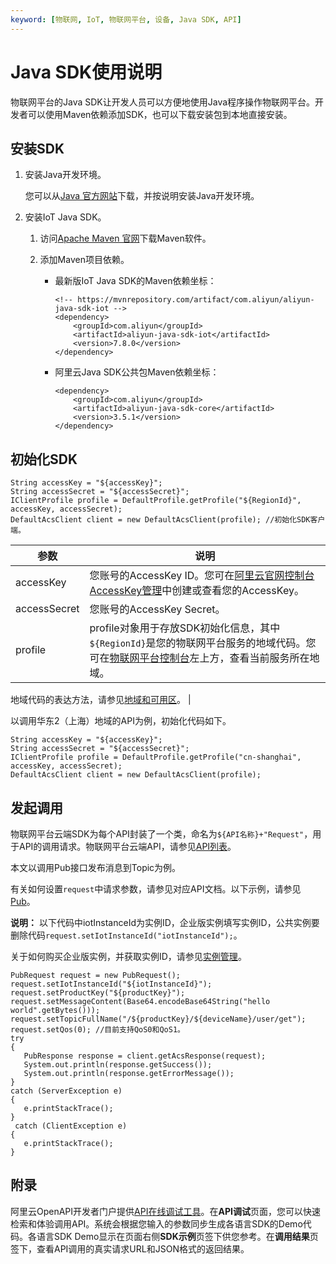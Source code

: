 ```yaml
---
keyword: [物联网, IoT, 物联网平台, 设备, Java SDK, API]
---
```


# Java SDK使用说明

物联网平台的Java SDK让开发人员可以方便地使用Java程序操作物联网平台。开发者可以使用Maven依赖添加SDK，也可以下载安装包到本地直接安装。

## 安装SDK

1.  安装Java开发环境。

    您可以从[Java 官方网站](http://developers.sun.com/downloads/)下载，并按说明安装Java开发环境。

2.  安装IoT Java SDK。

    1.  访问[Apache Maven 官网](http://maven.apache.org/)下载Maven软件。

    2.  添加Maven项目依赖。

        -   最新版IoT Java SDK的Maven依赖坐标：

            ```
            <!-- https://mvnrepository.com/artifact/com.aliyun/aliyun-java-sdk-iot -->
            <dependency>
                <groupId>com.aliyun</groupId>
                <artifactId>aliyun-java-sdk-iot</artifactId>
                <version>7.8.0</version>
            </dependency>
            ```

        -   阿里云Java SDK公共包Maven依赖坐标：

            ```
            <dependency>
                <groupId>com.aliyun</groupId>
                <artifactId>aliyun-java-sdk-core</artifactId>
                <version>3.5.1</version>
            </dependency>
            ```


## 初始化SDK

```
String accessKey = "${accessKey}";
String accessSecret = "${accessSecret}";
IClientProfile profile = DefaultProfile.getProfile("${RegionId}", accessKey, accessSecret);
DefaultAcsClient client = new DefaultAcsClient(profile); //初始化SDK客户端。
```

|参数|说明|
|--|--|
|accessKey|您账号的AccessKey ID。您可在[阿里云官网控制台AccessKey管理](https://ak-console.aliyun.com)中创建或查看您的AccessKey。 |
|accessSecret|您账号的AccessKey Secret。|
|profile|profile对象用于存放SDK初始化信息，其中`${RegionId}`是您的物联网平台服务的地域代码。您可在[物联网平台控制台](http://iot.console.aliyun.com/)左上方，查看当前服务所在地域。

地域代码的表达方法，请参见[地域和可用区]()。 |

以调用华东2（上海）地域的API为例，初始化代码如下。

```
String accessKey = "${accessKey}";
String accessSecret = "${accessSecret}";
IClientProfile profile = DefaultProfile.getProfile("cn-shanghai", accessKey, accessSecret);
DefaultAcsClient client = new DefaultAcsClient(profile); 
```

## 发起调用

物联网平台云端SDK为每个API封装了一个类，命名为`${API名称}+"Request"`，用于API的调用请求。物联网平台云端API，请参见[API列表](/cn.zh-CN/云端开发指南/云端API参考/API列表.md)。

本文以调用Pub接口发布消息到Topic为例。

有关如何设置`request`中请求参数，请参见对应API文档。以下示例，请参见[Pub](/cn.zh-CN/云端开发指南/云端API参考/消息通信/Pub.md)。

**说明：** 以下代码中iotInstanceId为实例ID，企业版实例填写实例ID，公共实例要删除代码`request.setIotInstanceId("iotInstanceId");`。

关于如何购买企业版实例，并获取实例ID，请参见[实例管理](/cn.zh-CN/.md)。

```
PubRequest request = new PubRequest(); 
request.setIotInstanceId("${iotInstanceId}"); 
request.setProductKey("${productKey}"); 
request.setMessageContent(Base64.encodeBase64String("hello world".getBytes())); 
request.setTopicFullName("/${productKey}/${deviceName}/user/get"); 
request.setQos(0); //目前支持QoS0和QoS1。 
try 
{ 
   PubResponse response = client.getAcsResponse(request); 
   System.out.println(response.getSuccess()); 
   System.out.println(response.getErrorMessage());
} 
catch (ServerException e) 
{
   e.printStackTrace();
}
 catch (ClientException e)
{
   e.printStackTrace();
}
```

## 附录

阿里云OpenAPI开发者门户提供[API在线调试工具](https://next.api.aliyun.com/api/Iot)。在**API调试**页面，您可以快速检索和体验调用API。系统会根据您输入的参数同步生成各语言SDK的Demo代码。各语言SDK Demo显示在页面右侧**SDK示例**页签下供您参考。在**调用结果**页签下，查看API调用的真实请求URL和JSON格式的返回结果。

